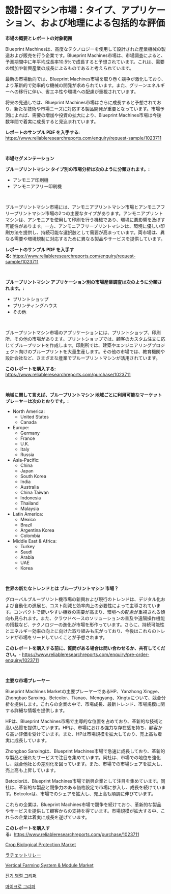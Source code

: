 <p><h1>設計図マシン市場：タイプ、アプリケーション、および地理による包括的な評価</h1></p><p><strong>市場の概要とレポートの対象範囲</strong></p>
<p><p>Blueprint Machinesは、高度なテクノロジーを使用して設計された産業機械の製造および販売を行う企業です。Blueprint Machines市場は、市場調査によると、予測期間中に年平均成長率10.5％で成長すると予想されています。これは、需要の増加や新興産業の成長によるものであると考えられています。</p><p>最新の市場動向では、Blueprint Machines市場を取り巻く競争が激化しており、より革新的で効率的な機械の開発が求められています。また、グリーンエネルギーへの移行に伴い、省エネ性や環境への配慮が重視されています。</p><p>将来の見通しでは、Blueprint Machines市場はさらに成長すると予想されており、新たな技術や市場ニーズに対応する製品開発が重要となっています。市場予測によれば、需要の増加や投資の拡大により、Blueprint Machines市場は今後数年間で着実に成長すると見込まれています。</p></p>
<p><strong>レポートのサンプル PDF を入手する:</strong> <a href="https://www.reliableresearchreports.com/enquiry/request-sample/1023711">https://www.reliableresearchreports.com/enquiry/request-sample/1023711</a></p>
<p>&nbsp;</p>
<p><strong>市場セグメンテーション</strong></p>
<p><strong>ブループリントマシン タイプ別の市場分析は次のように分類されます。:</strong></p>
<p><ul><li>アンモニア印刷機</li><li>アンモニアフリー印刷機</li></ul></p>
<p>&nbsp;</p>
<p><p>ブループリントマシン市場には、アンモニアプリントマシン市場とアンモニアフリープリントマシン市場の2つの主要なタイプがあります。アンモニアプリントマシンは、アンモニアを使用して印刷を行う機械であり、環境に悪影響を及ぼす可能性があります。一方、アンモニアフリープリントマシンは、環境に優しい印刷方法を提供し、持続可能な選択肢として需要が高まっています。両市場は、異なる需要や環境規制に対応するために異なる製品やサービスを提供しています。</p></p>
<p><strong>レポートのサンプル PDF を入手する:</strong>&nbsp;<a href="https://www.reliableresearchreports.com/enquiry/request-sample/1023711">https://www.reliableresearchreports.com/enquiry/request-sample/1023711</a></p>
<p>&nbsp;</p>
<p><strong> ブループリントマシン アプリケーション別の市場産業調査は次のように分類されます。:</strong></p>
<p><ul><li>プリントショップ</li><li>プリンティングハウス</li><li>その他</li></ul></p>
<p>&nbsp;</p>
<p><p>ブループリントマシン市場のアプリケーションには、プリントショップ、印刷所、その他の市場があります。プリントショップでは、顧客のカスタム注文に応じてブループリントを作成します。印刷所では、建築やエンジニアリングプロジェクト向けのブループリントを大量生産します。その他の市場では、教育機関や設計会社など、さまざまな産業でブループリントマシンが活用されています。</p></p>
<p><strong>このレポートを購入する:</strong>&nbsp; <a href="https://www.reliableresearchreports.com/purchase/1023711">https://www.reliableresearchreports.com/purchase/1023711</a></p>
<p>&nbsp;</p>
<p><strong>地域に関して言えば、ブループリントマシン 地域ごとに利用可能なマーケットプレーヤーは次のとおりです。:</strong></p>
<p><ul>
    <li>
        North America:
        <ul>
            <li>United States</li>
            <li>Canada</li>
        </ul>
    </li>
    <li>
        Europe:
        <ul>
            <li>Germany</li>
            <li>France</li>
            <li>U.K.</li>
            <li>Italy</li>
            <li>Russia</li>
        </ul>
    </li>
    <li>
        Asia-Pacific:
        <ul>
            <li>China</li>
            <li>Japan</li>
            <li>South Korea</li>
            <li>India</li>
            <li>Australia</li>
            <li>China Taiwan</li>
            <li>Indonesia</li>
            <li>Thailand</li>
            <li>Malaysia</li>
        </ul>
    </li>
    <li>
        Latin America:
        <ul>
            <li>Mexico</li>
            <li>Brazil</li>
            <li>Argentina Korea</li>
            <li>Colombia</li>
        </ul>
    </li>
    <li>
        Middle East & Africa:
        <ul>
            <li>Turkey</li>
            <li>Saudi</li>
            <li>Arabia</li>
            <li>UAE</li>
            <li>Korea</li>
        </ul>
    </li>
    </ul></p>
<p>&nbsp;</p>
<p><strong>世界の新たなトレンドとは ブループリントマシン 市場？</strong></p>
<p><p>グローバルブループリント機市場の新興および現行のトレンドは、デジタル化および自動化の進展と、コスト削減と効率向上の必要性によって主導されています。コンパクトで使いやすい機器の需要が高まり、環境への配慮が重視される傾向も見られます。また、クラウドベースのソリューションの普及や遠隔操作機能の搭載など、テクノロジーの進化が市場を形作っています。さらに、持続可能性とエネルギー効率の向上に向けた取り組みも広がっており、今後はこれらのトレンドが市場をリードしていくことが予想されます。</p></p>
<p><strong>このレポートを購入する前に、質問がある場合は問い合わせるか、共有してください。</strong>- <a href="https://www.reliableresearchreports.com/enquiry/pre-order-enquiry/1023711">https://www.reliableresearchreports.com/enquiry/pre-order-enquiry/1023711</a></p>
<p>&nbsp;</p>
<p><strong>主要な市場プレーヤー</strong></p>
<p><p>Blueprint Machines Marketの主要プレーヤーであるHP、Yanzhong Xingye、Zhongbao Sanxing、Betcolor、Tianao、Mengyang、Xingtuについて、競合分析を提供します。これらの企業の中で、市場成長、最新トレンド、市場規模に関する詳細な情報を提供します。</p><p>HPは、Blueprint Machines市場で主導的な位置を占めており、革新的な技術と高い品質を提供しています。HPは、市場における強力な存在感を持ち、顧客から高い評価を受けています。また、HPは市場規模を拡大しており、売上高も着実に成長しています。</p><p>Zhongbao Sanxingは、Blueprint Machines市場で急速に成長しており、革新的な製品と優れたサービスで注目を集めています。同社は、市場での地位を強化し、競合他社との差別化を図っています。また、市場での市場シェアを拡大し、売上高も上昇しています。</p><p>Betcolorは、Blueprint Machines市場で新興企業として注目を集めています。同社は、革新的な製品と競争力のある価格設定で市場に参入し、成長を続けています。Betcolorは、市場でのシェアを拡大し、売上高も順調に伸びています。</p><p>これらの企業は、Blueprint Machines市場で競争を続けており、革新的な製品やサービスを提供して顧客からの支持を得ています。市場規模が拡大する中、これらの企業は着実に成長を遂げています。</p></p>
<p><strong>このレポートを購入する:</strong>&nbsp;&nbsp;<a href="https://www.reliableresearchreports.com/purchase/1023711">https://www.reliableresearchreports.com/purchase/1023711</a></p>
<p><p><a href="https://issuu.com/reportprime-2/docs/crop-biological-protection-market-size-2030.pptx">Crop Biological Protection Market</a></p><p><a href="https://github.com/schmahlson/Market-Research-Report-List-1/blob/main/30315278939.md">ラチェットリレー</a></p><p><a href="https://issuu.com/reportprime-2/docs/vertical-farming-system-module-market-size-2030.pp">Vertical Farming System & Module Market</a></p><p><a href="https://github.com/vs2869dizt0/Market-Research-Report-List-1/blob/main/34035958176.md">전기 병렬 그리퍼</a></p><p><a href="https://github.com/Howaoole34545/Market-Research-Report-List-1/blob/main/64634768177.md">마이크로 그리퍼</a></p></p>